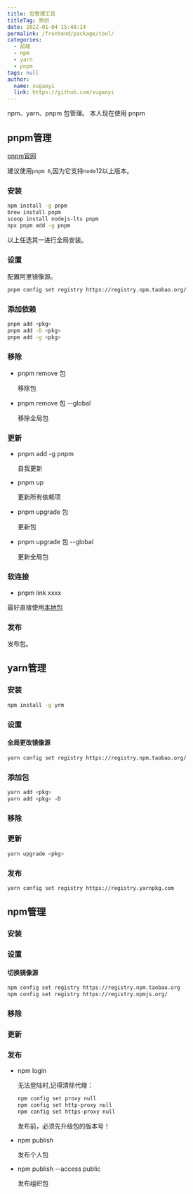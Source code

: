 ```yaml
---
title: 包管理工具
titleTag: 原创
date: 2022-01-04 15:48:14
permalink: /frontend/package/tool/
categories: 
  - 前端
  - npm
  - yarn
  - pnpm
tags: null
author: 
  name: xugaoyi
  link: https://github.com/xugaoyi
---
```

npm、yarn、pnpm 包管理。 本人现在使用 pnpm

## pnpm管理

[pnpm官网](https://pnpm.io/installation)

建议使用`pnpm 6`,因为它支持`node`12以上版本。

### 安装

```bash
npm install -g pnpm
brew install pnpm
scoop install nodejs-lts pnpm
npx pnpm add -g pnpm
```

以上任选其一进行全局安装。

### 设置
配置阿里镜像源。

```bash
pnpm config set registry https://registry.npm.taobao.org/
```

### 添加依赖
```bash
pnpm add <pkg> 
pnpm add -D <pkg>
pnpm add -g <pkg>
```

### 移除
* pnpm remove 包                            
 
  移除包
* pnpm remove 包 --global                   
  
  移除全局包

### 更新
* pnpm add -g pnpm

  自我更新

* pnpm up                
  
  更新所有依赖项

* pnpm upgrade 包        
  
  更新包
* pnpm upgrade 包 --global   
  
  更新全局包

### 软连接

* pnpm link xxxx

最好直接使用[本地包](03.本地包.md)

### 发布
发布包。

## yarn管理
### 安装
```bash
npm install -g yrm
```
### 设置
#### 全局更改镜像源
```bash
yarn config set registry https://registry.npm.taobao.org/
```
### 添加包
```bash
yarn add <pkg>
yarn add <pkg> -D
```
### 移除
### 更新
```bash
yarn upgrade <pkg>
```
### 发布
```bash
yarn config set registry https://registry.yarnpkg.com
```

## npm管理
### 安装
### 设置
#### 切换镜像源
```bash
npm config set registry https://registry.npm.taobao.org
npm config set registry https://registry.npmjs.org/
```
### 移除
### 更新
### 发布
* npm login
  
  无法登陆时,记得清除代理：
    ```bash
    npm config set proxy null
    npm config set http-proxy null
    npm config set https-proxy null
    ```
  
  发布前，必须先升级包的版本号！
* npm publish

    发布个人包
* npm publish --access public
  
    发布组织包